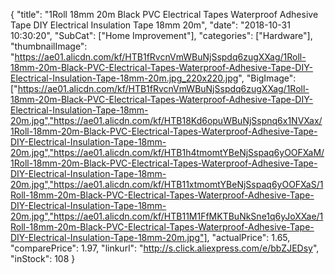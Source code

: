 {
	"title": "1Roll 18mm 20m Black PVC Electrical Tapes Waterproof Adhesive Tape DIY Electrical Insulation Tape 18mm 20m",
	"date": "2018-10-31 10:30:20",
	"SubCat": ["Home Improvement"],
	"categories": ["Hardware"],
	"thumbnailImage": "https://ae01.alicdn.com/kf/HTB1fRvcnVmWBuNjSspdq6zugXXag/1Roll-18mm-20m-Black-PVC-Electrical-Tapes-Waterproof-Adhesive-Tape-DIY-Electrical-Insulation-Tape-18mm-20m.jpg_220x220.jpg",
	"BigImage": ["https://ae01.alicdn.com/kf/HTB1fRvcnVmWBuNjSspdq6zugXXag/1Roll-18mm-20m-Black-PVC-Electrical-Tapes-Waterproof-Adhesive-Tape-DIY-Electrical-Insulation-Tape-18mm-20m.jpg","https://ae01.alicdn.com/kf/HTB18Kd6opuWBuNjSspnq6x1NVXax/1Roll-18mm-20m-Black-PVC-Electrical-Tapes-Waterproof-Adhesive-Tape-DIY-Electrical-Insulation-Tape-18mm-20m.jpg","https://ae01.alicdn.com/kf/HTB1h4tmomtYBeNjSspaq6yOOFXaM/1Roll-18mm-20m-Black-PVC-Electrical-Tapes-Waterproof-Adhesive-Tape-DIY-Electrical-Insulation-Tape-18mm-20m.jpg","https://ae01.alicdn.com/kf/HTB11xtmomtYBeNjSspaq6yOOFXaS/1Roll-18mm-20m-Black-PVC-Electrical-Tapes-Waterproof-Adhesive-Tape-DIY-Electrical-Insulation-Tape-18mm-20m.jpg","https://ae01.alicdn.com/kf/HTB11M1FfMKTBuNkSne1q6yJoXXae/1Roll-18mm-20m-Black-PVC-Electrical-Tapes-Waterproof-Adhesive-Tape-DIY-Electrical-Insulation-Tape-18mm-20m.jpg"],
	"actualPrice": 1.65,
	"comparePrice": 1.97,
	"linkurl": "http://s.click.aliexpress.com/e/bbZJEDsy",
	"inStock": 108
}
